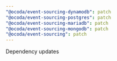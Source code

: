 ```yaml
---
"@ocoda/event-sourcing-dynamodb": patch
"@ocoda/event-sourcing-postgres": patch
"@ocoda/event-sourcing-mariadb": patch
"@ocoda/event-sourcing-mongodb": patch
"@ocoda/event-sourcing": patch
---
```


Dependency updates
